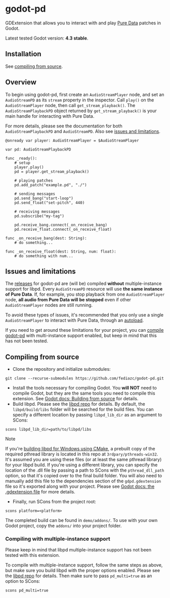 # godot-pd

GDExtension that allows you to interact with and play [Pure Data](https://puredata.info/) patches in Godot.

Latest tested Godot version: **4.3 stable**.

## Installation

See [compiling from source](#compiling-from-source).

## Overview

To begin using godot-pd, first create an `AudioStreamPlayer` node, and set an `AudioStreamPD` as its `stream` property in the inspector. Call `play()` on the `AudioStreamPlayer` node, then call `get_stream_playback()`. The `AudioStreamPlaybackPD` object returned by `get_stream_playback()` is your main handle for interacting with Pure Data.

For more details, please see the documentation for both `AudioStreamPlaybackPD` and `AudioStreamPD`. Also see [issues and limitations](#issues-and-limitations).

```GDScript
@onready var player: AudioStreamPlayer = $AudioStreamPlayer

var pd: AudioStreamPlaybackPD

func _ready():
    # setup
    player.play()
    pd = player.get_stream_playback()
    
    # playing patches
    pd.add_patch("example.pd", "./")

    # sending messages
    pd.send_bang("start-loop")
    pd.send_float("set-pitch", 440)

    # receiving messages
    pd.subscribe("my-tag")

    pd.receive_bang.connect(_on_receive_bang)
    pd.receive_float.connect(_on_receive_float)

func _on_receive_bang(dest: String):
    # do something...

func _on_receive_float(dest: String, num: float):
    # do something with num...

```

## Issues and limitations

The [releases](https://github.com/fediazc/godot-pd/releases) for godot-pd are (will be) compiled **without** multiple-instance support for libpd. Every `AudioStreamPD` resource will use **the same instance of Pure Data**. If, for example, you stop playback from one `AudioStreamPlayer` node, **all audio from Pure Data will be stopped** even if other `AudioStreamPlayer` nodes are still running.

To avoid these types of issues, it's recommended that you only use a single `AudioStreamPlayer` to interact with Pure Data, through an [autoload](https://docs.godotengine.org/en/stable/tutorials/scripting/singletons_autoload.html).

If you need to get around these limitations for your project, you can [compile godot-pd](#compiling-from-source) with multi-instance support enabled, but keep in mind that this has not been tested.

## Compiling from source

- Clone the repository and initialize submodules:

```
git clone --recurse-submodules https://github.com/fediazc/godot-pd.git
```

- Install the tools necessary for compiling Godot. You **will NOT** need to compile Godot, but they are the same tools you need to compile this extension. See [Godot docs: Building from source](https://docs.godotengine.org/en/stable/contributing/development/compiling/index.html#toc-devel-compiling) for details.
- Build libpd. Please see the [libpd repo](https://github.com/libpd/libpd) for details. By default, the `libpd/build/libs` folder will be searched for the build files. You can specify a different location by passing `libpd_lib_dir` as an argument to SCons:

```
scons libpd_lib_dir=path/to/libpd/libs
```

> [!NOTE]
> If you're [building libpd for Windows using CMake](https://github.com/libpd/libpd#building-with-cmake), a prebuilt copy of the required pthread library is located in this repo at `3rdpary/pthreads-win32`. It's assumed you are using these files (or at least the same pthread library) for your libpd build. If you're using a different library, you can specify the location of the .dll file by passing a path to SCons with the `pthread_dll_path` option, so that it's copied over to the final build folder. You will also need to manually add this file to the dependencies section of the `gdpd.gdextension` file so it's exported along with your project. Please see [Godot docs: the .gdextension file](https://docs.godotengine.org/en/stable/tutorials/scripting/gdextension/gdextension_file.html#dependencies-section) for more details.

- Finally, run SCons from the project root:

```
scons platform=<platform>
```

The completed build can be found in `demo/addons/`. To use with your own Godot project, copy the `addons/` into your project folder.

### Compiling with multiple-instance support

Please keep in mind that libpd multiple-instance support has not been tested with this extension.

To compile with multiple-instance support, follow the same steps as above, but make sure you build libpd with the proper options enabled. Please see the [libpd repo](https://github.com/libpd/libpd) for details. Then make sure to pass `pd_multi=true` as an option to SCons:

```
scons pd_multi=true
```